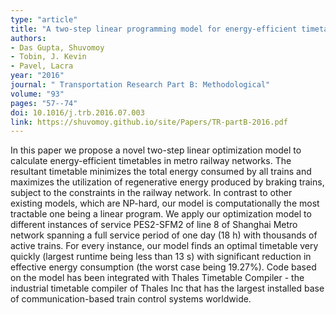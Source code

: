 ```yaml
---
type: "article"
title: "A two-step linear programming model for energy-efficient timetables in metro railway networks"
authors:
- Das Gupta, Shuvomoy
- Tobin, J. Kevin
- Pavel, Lacra
year: "2016"
journal: " Transportation Research Part B: Methodological"
volume: "93"
pages: "57--74"
doi: 10.1016/j.trb.2016.07.003
link: https://shuvomoy.github.io/site/Papers/TR-partB-2016.pdf
---
```

In this paper we propose a novel two-step linear optimization model to calculate energy-efficient timetables in metro railway networks. The resultant timetable minimizes the total energy consumed by all trains and maximizes the utilization of regenerative energy produced by braking trains, subject to the constraints in the railway network. In contrast to other existing models, which are NP-hard, our model is computationally the most tractable one being a linear program. We apply our optimization model to different instances of service PES2-SFM2 of line 8 of Shanghai Metro network spanning a full service period of one day (18 h) with thousands of active trains. For every instance, our model finds an optimal timetable very quickly (largest runtime being less than 13 s) with significant reduction in effective energy consumption (the worst case being 19.27%). Code based on the model has been integrated with Thales Timetable Compiler - the industrial timetable compiler of Thales Inc that has the largest installed base of communication-based train control systems worldwide.